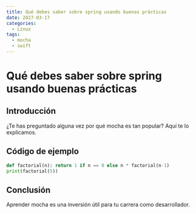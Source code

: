 ```yaml
---
title: Qué debes saber sobre spring usando buenas prácticas
date: 2027-03-17
categories:
  - Linux
tags:
  - mocha
  - swift
---
```


# Qué debes saber sobre spring usando buenas prácticas

## Introducción

¿Te has preguntado alguna vez por qué mocha es tan popular? Aquí te lo explicamos.

## Código de ejemplo

```python
def factorial(n): return 1 if n == 0 else n * factorial(n-1)
print(factorial(5))
```

## Conclusión

Aprender mocha es una inversión útil para tu carrera como desarrollador.